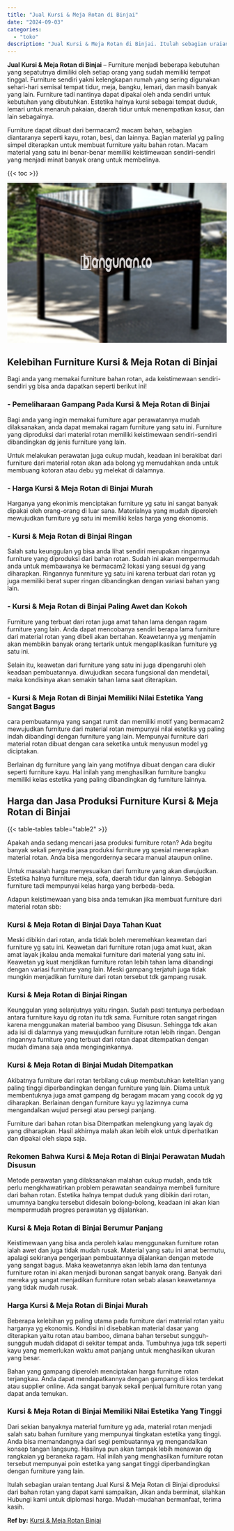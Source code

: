 ```yaml
---
title: "Jual Kursi & Meja Rotan di Binjai"
date: "2024-09-03"
categories: 
  - "toko"
description: "Jual Kursi & Meja Rotan di Binjai. Itulah sebagian uraian tentang Jual Kursi & Meja Rotan di Binjai diproduksi dari bahan rotan yang dapat kami sampaikan, Ji..."
---
```


**Jual Kursi & Meja Rotan di Binjai** – Furniture menjadi beberapa kebutuhan yang sepatutnya dimiliki oleh setiap orang yang sudah memiliki tempat tinggal. Furniture sendiri yakni kelengkapan rumah yang sering digunakan sehari-hari semisal tempat tidur, meja, bangku, lemari, dan masih banyak yang lain. Furniture tadi nantinya dapat dipakai oleh anda sendiri untuk kebutuhan yang dibutuhkan. Estetika halnya kursi sebagai tempat duduk, lemari untuk menaruh pakaian, daerah tidur untuk menempatkan kasur, dan lain sebagainya.

Furniture dapat dibuat dari bermacam2 macam bahan, sebagian diantaranya seperti kayu, rotan, besi, dan lainnya. Bagian material yg paling simpel diterapkan untuk membuat furniture yaitu bahan rotan. Macam material yang satu ini benar-benar memiliki keistimewaan sendiri-sendiri yang menjadi minat banyak orang untuk membelinya.

{{< toc >}}

![Jual Kursi & Meja Rotan di Binjai](/images/kursi-meja-rotan-murah04.png)

## Kelebihan Furniture Kursi & Meja Rotan di Binjai

Bagi anda yang memakai furniture bahan rotan, ada keistimewaan sendiri-sendiri yg bisa anda dapatkan seperti berikut ini!

### \- Pemeliharaan Gampang Pada Kursi & Meja Rotan di Binjai

Bagi anda yang ingin memakai furniture agar perawatannya mudah dilaksanakan, anda dapat memakai ragam furniture yang satu ini. Furniture yang diproduksi dari material rotan memiliki keistimewaan sendiri-sendiri dibandingkan dg jenis furniture yang lain.

Untuk melakukan perawatan juga cukup mudah, keadaan ini berakibat dari furniture dari material rotan akan ada bolong yg memudahkan anda untuk membuang kotoran atau debu yg melekat di dalamnya.

### \- Harga Kursi & Meja Rotan di Binjai Murah

Harganya yang ekonimis menciptakan furniture yg satu ini sangat banyak dipakai oleh orang-orang di luar sana. Materialnya yang mudah diperoleh mewujudkan furniture yg satu ini memiliki kelas harga yang ekonomis.

### \- Kursi & Meja Rotan di Binjai Ringan

Salah satu keunggulan yg bisa anda lihat sendiri merupakan ringannya furniture yang diproduksi dari bahan rotan. Sudah ini akan mempermudah anda untuk membawanya ke bermacam2 lokasi yang sesuai dg yang diharapkan. Ringannya funrniture yg satu ini karena terbuat dari rotan yg juga memiliki berat super ringan dibandingkan dengan variasi bahan yang lain.

### \- Kursi & Meja Rotan di Binjai Paling Awet dan Kokoh

Furniture yang terbuat dari rotan juga amat tahan lama dengan ragam furniture yang lain. Anda dapat mencobanya sendiri berapa lama furniture dari material rotan yang dibeli akan bertahan. Keawetannya yg menjamin akan membikin banyak orang tertarik untuk mengaplikasikan furniture yg satu ini.

Selain itu, keawetan dari furniture yang satu ini juga dipengaruhi oleh keadaan pembuatannya. diwujudkan secara fungsional dan mendetail, maka kondisinya akan semakin tahan lama saat diterapkan.

### \- Kursi & Meja Rotan di Binjai Memiliki Nilai Estetika Yang Sangat Bagus

cara pembuatannya yang sangat rumit dan memiliki motif yang bermacam2 mewujudkan furniture dari material rotan mempunyai nilai estetika yg paling indah dibandingi dengan furniture yang lain. Mempunyai furniture dari material rotan dibuat dengan cara seketika untuk menyusun model yg diciptakan.

Berlainan dg furniture yang lain yang motifnya dibuat dengan cara diukir seperti furniture kayu. Hal inilah yang menghasilkan furniture bangku memiliki kelas estetika yang paling dibandingkan dg furniture lainnya.

## Harga dan Jasa Produksi Furniture Kursi & Meja Rotan di Binjai

{{< table-tables table="table2" >}}

Apakah anda sedang mencari jasa produksi furniture rotan? Ada begitu banyak sekali penyedia jasa produksi furniture yg spesial menerapkan material rotan. Anda bisa mengordernya secara manual ataupun online.

Untuk masalah harga menyesuaikan dari furniture yang akan diwujudkan. Estetika halnya furniture meja, sofa, daerah tidur dan lainnya. Sebagian furniture tadi mempunyai kelas harga yang berbeda-beda.

Adapun keistimewaan yang bisa anda temukan jika membuat furniture dari material rotan sbb:

### Kursi & Meja Rotan di Binjai Daya Tahan Kuat

Meski dibikin dari rotan, anda tidak boleh meremehkan keawetan dari furniture yg satu ini. Keawetan dari furniture rotan juga amat kuat, akan amat layak jikalau anda memakai furniture dari material yang satu ini. Keawetan yg kuat menjdikan furniture rotan lebih tahan lama dibandingi dengan variasi furniture yang lain. Meski gampang terjatuh juga tidak mungkin menjadikan furniture dari rotan tersebut tdk gampang rusak.

### Kursi & Meja Rotan di Binjai Ringan

Keunggulan yang selanjutnya yaitu ringan. Sudah pasti tentunya perbedaan antara furniture kayu dg rotan itu tdk sama. Furniture rotan sangat ringan karena menggunakan material bamboo yang Disusun. Sehingga tdk akan ada isi di dalamnya yang mewujudkan furniture rotan lebih ringan. Dengan ringannya furniture yang terbuat dari rotan dapat ditempatkan dengan mudah dimana saja anda menginginkannya.

### Kursi & Meja Rotan di Binjai Mudah Ditempatkan

Akibatnya furniture dari rotan terbilang cukup membutuhkan ketelitian yang paling tinggi diperbandingkan dengan furniture yang lain. Diama untuk membentuknya juga amat gampang dg beragam macam yang cocok dg yg diharapkan. Berlainan dengan furniture kayu yg lazimnya cuma mengandalkan wujud persegi atau persegi panjang.

Furniture dari bahan rotan bisa Ditempatkan melengkung yang layak dg yang diharapkan. Hasil akhirnya malah akan lebih elok untuk diperhatikan dan dipakai oleh siapa saja.

### Rekomen Bahwa Kursi & Meja Rotan di Binjai Perawatan Mudah Disusun

Metode perawatan yang dilaksanakan malahan cukup mudah, anda tdk perlu mengkhawatirkan problem perawatan seandainya membeli furniture dari bahan rotan. Estetika halnya tempat duduk yang dibikin dari rotan, umumnya bangku tersebut didesain bolong-bolong, keadaan ini akan kian mempermudah progres perawatan yg dijalankan.

### Kursi & Meja Rotan di Binjai Berumur Panjang

Keistimewaan yang bisa anda peroleh kalau menggunakan furniture rotan ialah awet dan juga tidak mudah rusak. Material yang satu ini amat bermutu, apalagi sekiranya pengerjaan pembuatannya dijalankan dengan metode yang sangat bagus. Maka keawetannya akan lebih lama dan tentunya furniture rotan ini akan menjadi buronan sangat banyak orang. Banyak dari mereka yg sangat menjadikan furniture rotan sebab alasan keawetannya yang tidak mudah rusak.

### Harga Kursi & Meja Rotan di Binjai Murah

Beberapa kelebihan yg paling utama pada furniture dari material rotan yaitu harganya yg ekonomis. Kondisi ini disebabkan material dasar yang diterapkan yaitu rotan atau bamboo, dimana bahan tersebut sungguh-sungguh mudah didapat di sekitar tempat anda. Tumbuhnya juga tdk seperti kayu yang memerlukan waktu amat panjang untuk menghasilkan ukuran yang besar.

Bahan yang gampang diperoleh menciptakan harga furniture rotan terjangkau. Anda dapat mendapatkannya dengan gampang di kios terdekat atau supplier online. Ada sangat banyak sekali penjual furniture rotan yang dapat anda temukan.

### Kursi & Meja Rotan di Binjai Memiliki Nilai Estetika Yang Tinggi

Dari sekian banyaknya material furniture yg ada, material rotan menjadi salah satu bahan furniture yang mempunyai tingkatan estetika yang tinggi. Anda bisa memandangnya dari segi pembuatannya yg mengandalkan konsep tangan langsung. Hasilnya pun akan tampak lebih menawan dg rangkaian yg beraneka ragam. Hal inilah yang menghasilkan furniture rotan tersebut mempunyai poin estetika yang sangat tinggi diperbandingkan dengan furniture yang lain.

Itulah sebagian uraian tentang Jual Kursi & Meja Rotan di Binjai diproduksi dari bahan rotan yang dapat kami sampaikan, Jikan anda berminat, silahkan Hubungi kami untuk diplomasi harga. Mudah-mudahan bermanfaat, terima kasih.

**Ref by:** [Kursi & Meja Rotan Binjai](https://id.wikipedia.org/wiki/Kursi)
